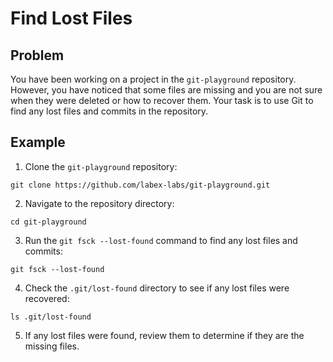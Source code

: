 # Find Lost Files

## Problem

You have been working on a project in the `git-playground` repository. However, you have noticed that some files are missing and you are not sure when they were deleted or how to recover them. Your task is to use Git to find any lost files and commits in the repository.

## Example

1. Clone the `git-playground` repository:

```shell
git clone https://github.com/labex-labs/git-playground.git
```

2. Navigate to the repository directory:

```shell
cd git-playground
```

3. Run the `git fsck --lost-found` command to find any lost files and commits:

```shell
git fsck --lost-found
```

4. Check the `.git/lost-found` directory to see if any lost files were recovered:

```shell
ls .git/lost-found
```

5. If any lost files were found, review them to determine if they are the missing files.
